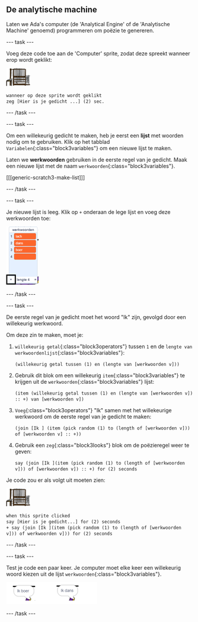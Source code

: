 ## De analytische machine

Laten we Ada's computer (de 'Analytical Engine' of de 'Analytische Machine' genoemd) programmeren om poëzie te genereren.

--- task ---

Voeg deze code toe aan de 'Computer' sprite, zodat deze spreekt wanneer erop wordt geklikt:

![computer sprite](images/computer-sprite.png)

```blocks3
wanneer op deze sprite wordt geklikt
zeg [Hier is je gedicht ...] (2) sec.
```

--- /task ---

--- task ---

Om een willekeurig gedicht te maken, heb je eerst een **lijst** met woorden nodig om te gebruiken. Klik op het tabblad `Variabelen`{:class="block3variables"} om een nieuwe lijst te maken.

Laten we **werkwoorden** gebruiken in de eerste regel van je gedicht. Maak een nieuwe lijst met de naam `werkwoorden`{:class="block3variables"}.

[[[generic-scratch3-make-list]]]

--- /task ---

--- task ---

Je nieuwe lijst is leeg. Klik op `+` onderaan de lege lijst en voeg deze werkwoorden toe:

![lijst met de + gemarkeerd](images/poetry-verbs-annotated.png)

--- /task ---

--- task ---

De eerste regel van je gedicht moet het woord "Ik" zijn, gevolgd door een willekeurig werkwoord.

Om deze zin te maken, moet je:

1. `willekeurig getal`{:class="block3operators"} tussen `1` en de `lengte van werkwoordenlijst`{:class="block3variables"}:
    
    ```blocks3
    (willekeurig getal tussen (1) en (lengte van [werkwoorden v]))
    ```

2. Gebruik dit blok om een willekeurig `item`{:class="block3variables"} te krijgen uit de `werkwoorden`{:class="block3variables"} lijst:
    
    ```blocks3
    (item (willekeurig getal tussen (1) en (lengte van [werkwoorden v]) :: +) van [werkwoorden v])
    ```

3. `Voeg`{:class="block3operators"} "Ik" samen met het willekeurige werkwoord om de eerste regel van je gedicht te maken:
    
    ```blocks3
    (join [Ik ] (item (pick random (1) to (length of [werkwoorden v])) of [werkwoorden v] :: +))
    ```

4. Gebruik een `zeg`{:class="block3looks"} blok om de poëzieregel weer te geven:
    
    ```blocks3
    say (join [Ik ](item (pick random (1) to (length of [werkwoorden v])) of [werkwoorden v]) :: +) for (2) seconds
    ```

Je code zou er als volgt uit moeten zien:

![computer sprite](images/computer-sprite.png)

```blocks3
when this sprite clicked
say [Hier is je gedicht...] for (2) seconds
+ say (join [Ik ](item (pick random (1) to (length of [werkwoorden v])) of werkwoorden v])) for (2) seconds
```

--- /task ---

--- task ---

Test je code een paar keer. Je computer moet elke keer een willekeurig woord kiezen uit de lijst `werkwoorden`{:class="block3variables"}.

![3 tekstballonnen die verschillende dingen zeggen](images/poetry-random-test.png)

--- /task ---
